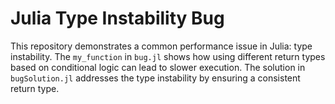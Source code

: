 # Julia Type Instability Bug

This repository demonstrates a common performance issue in Julia: type instability. The `my_function` in `bug.jl` shows how using different return types based on conditional logic can lead to slower execution.  The solution in `bugSolution.jl` addresses the type instability by ensuring a consistent return type.